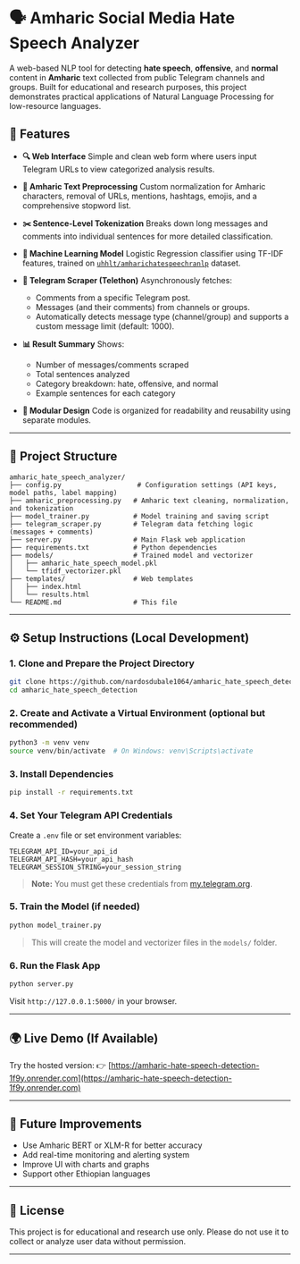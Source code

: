 # 🗣️ Amharic Social Media Hate Speech Analyzer

A web-based NLP tool for detecting **hate speech**, **offensive**, and **normal** content in **Amharic** text collected from public Telegram channels and groups. Built for educational and research purposes, this project demonstrates practical applications of Natural Language Processing for low-resource languages.

## 🚀 Features

* **🔍 Web Interface**
  Simple and clean web form where users input Telegram URLs to view categorized analysis results.

* **🧹 Amharic Text Preprocessing**
  Custom normalization for Amharic characters, removal of URLs, mentions, hashtags, emojis, and a comprehensive stopword list.

* **✂️ Sentence-Level Tokenization**
  Breaks down long messages and comments into individual sentences for more detailed classification.

* **🧠 Machine Learning Model**
  Logistic Regression classifier using TF-IDF features, trained on [`uhhlt/amharichatespeechranlp`](https://huggingface.co/datasets/uhhlt/amharichatespeechranlp) dataset.

* **📡 Telegram Scraper (Telethon)**
  Asynchronously fetches:

  * Comments from a specific Telegram post.
  * Messages (and their comments) from channels or groups.
  * Automatically detects message type (channel/group) and supports a custom message limit (default: 1000).

* **📊 Result Summary**
  Shows:

  * Number of messages/comments scraped
  * Total sentences analyzed
  * Category breakdown: hate, offensive, and normal
  * Example sentences for each category

* **🧩 Modular Design**
  Code is organized for readability and reusability using separate modules.

---

## 📁 Project Structure

```plaintext
amharic_hate_speech_analyzer/
├── config.py                   # Configuration settings (API keys, model paths, label mapping)
├── amharic_preprocessing.py   # Amharic text cleaning, normalization, and tokenization
├── model_trainer.py           # Model training and saving script
├── telegram_scraper.py        # Telegram data fetching logic (messages + comments)
├── server.py                  # Main Flask web application
├── requirements.txt           # Python dependencies
├── models/                    # Trained model and vectorizer
│   ├── amharic_hate_speech_model.pkl
│   └── tfidf_vectorizer.pkl
├── templates/                 # Web templates
│   ├── index.html
│   └── results.html
└── README.md                  # This file
```

---

## ⚙️ Setup Instructions (Local Development)

### 1. Clone and Prepare the Project Directory

```bash
git clone https://github.com/nardosdubale1064/amharic_hate_speech_detection.git
cd amharic_hate_speech_detection
```

### 2. Create and Activate a Virtual Environment (optional but recommended)

```bash
python3 -m venv venv
source venv/bin/activate  # On Windows: venv\Scripts\activate
```

### 3. Install Dependencies

```bash
pip install -r requirements.txt
```

### 4. Set Your Telegram API Credentials

Create a `.env` file or set environment variables:

```
TELEGRAM_API_ID=your_api_id
TELEGRAM_API_HASH=your_api_hash
TELEGRAM_SESSION_STRING=your_session_string
```

> **Note:** You must get these credentials from [my.telegram.org](https://my.telegram.org).

### 5. Train the Model (if needed)

```bash
python model_trainer.py
```

> This will create the model and vectorizer files in the `models/` folder.

### 6. Run the Flask App

```bash
python server.py
```

Visit `http://127.0.0.1:5000/` in your browser.

---

## 🌍 Live Demo (If Available)

Try the hosted version:
👉 [https://amharic-hate-speech-detection-1f9y.onrender.com](https://amharic-hate-speech-detection-1f9y.onrender.com)

---

## 🧠 Future Improvements

* Use Amharic BERT or XLM-R for better accuracy
* Add real-time monitoring and alerting system
* Improve UI with charts and graphs
* Support other Ethiopian languages

---

## 📜 License

This project is for educational and research use only. Please do not use it to collect or analyze user data without permission.

---
